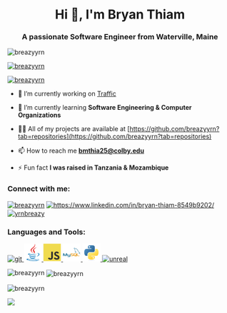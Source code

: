 <h1 align="center">Hi 👋, I'm Bryan Thiam</h1>
<h3 align="center">A passionate Software Engineer from Waterville, Maine</h3>

<p align="left"> <img src="https://komarev.com/ghpvc/?username=breazyyrn&label=Profile%20views&color=0e75b6&style=flat" alt="breazyyrn" /> </p>

<p align="left"> <a href="https://github.com/ryo-ma/github-profile-trophy"><img src="https://github-profile-trophy.vercel.app/?username=breazyyrn" alt="breazyyrn" /></a> </p>

<p align="left"> <a href="https://twitter.com/breazyyrn" target="blank"><img src="https://img.shields.io/twitter/follow/breazyyrn?logo=twitter&style=for-the-badge" alt="breazyyrn" /></a> </p>

- 🔭 I’m currently working on [Traffic](https://github.com/breazyyrn/Traffic)

- 🌱 I’m currently learning **Software Engineering & Computer Organizations**

- 👨‍💻 All of my projects are available at [https://github.com/breazyyrn?tab=repositories](https://github.com/breazyyrn?tab=repositories)

- 📫 How to reach me **bmthia25@colby.edu**

- ⚡ Fun fact **I was raised in Tanzania & Mozambique**

<h3 align="left">Connect with me:</h3>
<p align="left">
<a href="https://twitter.com/breazyyrn" target="blank"><img align="center" src="https://raw.githubusercontent.com/rahuldkjain/github-profile-readme-generator/master/src/images/icons/Social/twitter.svg" alt="breazyyrn" height="30" width="40" /></a>
<a href="https://www.linkedin.com/in/bryan-thiam-8549b9202/" target="blank"><img align="center" src="https://raw.githubusercontent.com/rahuldkjain/github-profile-readme-generator/master/src/images/icons/Social/linked-in-alt.svg" alt="https://www.linkedin.com/in/bryan-thiam-8549b9202/" height="30" width="40" /></a>
<a href="https://instagram.com/yrnbreazy" target="blank"><img align="center" src="https://raw.githubusercontent.com/rahuldkjain/github-profile-readme-generator/master/src/images/icons/Social/instagram.svg" alt="yrnbreazy" height="30" width="40" /></a>
</p>

<h3 align="left">Languages and Tools:</h3>
<p align="left"> <a href="https://git-scm.com/" target="_blank" rel="noreferrer"> <img src="https://www.vectorlogo.zone/logos/git-scm/git-scm-icon.svg" alt="git" width="40" height="40"/> </a> <a href="https://www.java.com" target="_blank" rel="noreferrer"> <img src="https://raw.githubusercontent.com/devicons/devicon/master/icons/java/java-original.svg" alt="java" width="40" height="40"/> </a> <a href="https://developer.mozilla.org/en-US/docs/Web/JavaScript" target="_blank" rel="noreferrer"> <img src="https://raw.githubusercontent.com/devicons/devicon/master/icons/javascript/javascript-original.svg" alt="javascript" width="40" height="40"/> </a> <a href="https://www.mysql.com/" target="_blank" rel="noreferrer"> <img src="https://raw.githubusercontent.com/devicons/devicon/master/icons/mysql/mysql-original-wordmark.svg" alt="mysql" width="40" height="40"/> </a> <a href="https://www.python.org" target="_blank" rel="noreferrer"> <img src="https://raw.githubusercontent.com/devicons/devicon/master/icons/python/python-original.svg" alt="python" width="40" height="40"/> </a> <a href="https://unrealengine.com/" target="_blank" rel="noreferrer"> <img src="https://raw.githubusercontent.com/kenangundogan/fontisto/036b7eca71aab1bef8e6a0518f7329f13ed62f6b/icons/svg/brand/unreal-engine.svg" alt="unreal" width="40" height="40"/> </a> </p>

<p><img align="left" src="https://github-readme-stats.vercel.app/api/top-langs?username=breazyyrn&show_icons=true&locale=en&layout=compact" alt="breazyyrn" /></p>

<p>&nbsp;<img align="center" src="https://github-readme-stats.vercel.app/api?username=breazyyrn&show_icons=true&locale=en" alt="breazyyrn" /></p>

<p><img align="center" src="https://github-readme-streak-stats.herokuapp.com/?user=breazyyrn&" alt="breazyyrn" /></p>

<p><img align = "left" src="https://img.shields.io/badge/BT-Software%20Engineer-blue" /></p>
